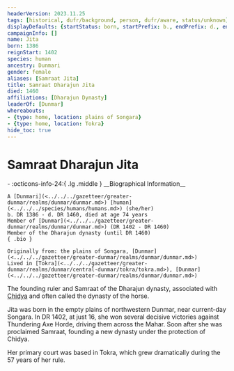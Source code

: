 ```yaml
---
headerVersion: 2023.11.25
tags: [historical, dufr/background, person, dufr/aware, status/unknown]
displayDefaults: {startStatus: born, startPrefix: b., endPrefix: d., endStatus: died}
campaignInfo: []
name: Jita
born: 1386
reignStart: 1402
species: human
ancestry: Dunmari
gender: female
aliases: [Samraat Jita]
title: Samraat Dharajun Jita
died: 1460
affiliations: [Dharajun Dynasty]
leaderOf: [Dunmar]
whereabouts:
- {type: home, location: plains of Songara}
- {type: home, location: Tokra}
hide_toc: true
---
```

# Samraat Dharajun Jita
<div class="grid cards ext-narrow-margin ext-one-column" markdown>
- :octicons-info-24:{ .lg .middle } __Biographical Information__

    A [Dunmari](<../../../gazetteer/greater-dunmar/realms/dunmar/dunmar.md>) [human](<../../../species/humans/humans.md>) (she/her)  
    b. DR 1386 - d. DR 1460, died at age 74 years  
    Member of [Dunmar](<../../../gazetteer/greater-dunmar/realms/dunmar/dunmar.md>) (DR 1402 - DR 1460)  
    Member of the Dharajun dynasty (until DR 1460)  
    { .bio }

    Originally from: the plains of Songara, [Dunmar](<../../../gazetteer/greater-dunmar/realms/dunmar/dunmar.md>)
    Lived in [Tokra](<../../../gazetteer/greater-dunmar/realms/dunmar/central-dunmar/tokra/tokra.md>), [Dunmar](<../../../gazetteer/greater-dunmar/realms/dunmar/dunmar.md>)
</div>


The founding ruler and Samraat of the Dharajun dynasty, associated with [Chidya](<../../../cosmology/gods/incorporeal-gods/dunmari/chidya.md>) and often called the dynasty of the horse. 

Jita was born in the empty plains of northwestern Dunmar, near current-day Songara. In DR 1402, at just 16, she won several decisive victories against Thundering Axe Horde, driving them across the Mahar. Soon after she was proclaimed Samraat, founding a new dynasty under the protection of Chidya. 

Her primary court was based in Tokra, which grew dramatically during the 57 years of her rule. 